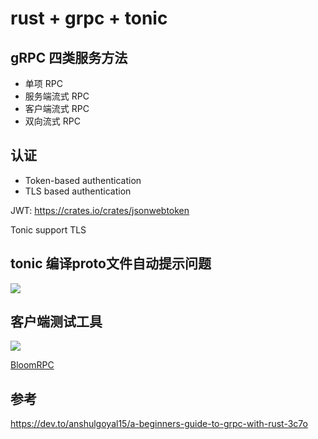 # rust + grpc + tonic

## gRPC 四类服务方法
- 单项 RPC
- 服务端流式 RPC
- 客户端流式 RPC
- 双向流式 RPC

## 认证
- Token-based authentication
- TLS based authentication

JWT: https://crates.io/crates/jsonwebtoken

Tonic support TLS

## tonic 编译proto文件自动提示问题
![](http://qiniu.rocbj.com/1611046352901.png)

## 客户端测试工具
![](https://github.com/uw-labs/bloomrpc/blob/master/resources/blue/256x256.png)

[BloomRPC](https://github.com/uw-labs/bloomrpc)

## 参考
https://dev.to/anshulgoyal15/a-beginners-guide-to-grpc-with-rust-3c7o